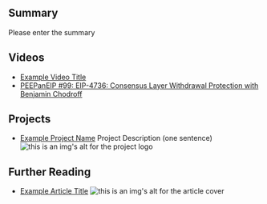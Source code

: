 ## Summary

Please enter the summary

## Videos

- [Example Video Title](https://www.youtube.com/watch?v=TDGq4aeevgY)
- [PEEPanEIP #99: EIP-4736: Consensus Layer Withdrawal Protection with Benjamin Chodroff](https://www.youtube.com/watch?v=C8rxSljl2PM&list=PL4cwHXAawZxqu0PKKyMzG_3BJV_xZTi1F&index=14)

## Projects

- [Example Project Name](https://xxxx.xxx/xxxxx) Project Description (one sentence) ![this is an img's alt for the project logo](https://xxxx.xxx/project-logo.xxx)

## Further Reading

- [Example Article Title](https://xxxx.xxx/xxxxx) ![this is an img's alt for the article cover](https://xxxx.xxx/article-cover.xxx)
